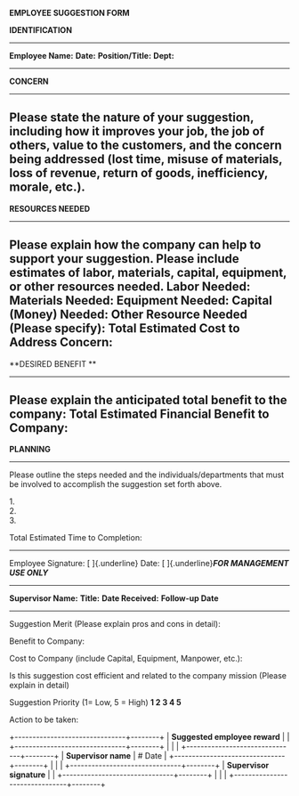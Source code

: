 **EMPLOYEE SUGGESTION FORM**

**IDENTIFICATION**

  --------------------- -----------
  **Employee Name:**    **Date:**
  **Position/Title:**   **Dept:**
                        
  --------------------- -----------

**CONCERN**

  ------------------------------------------------------------------------------------------------------------------------------------------------------------------------------------------------------------------------------------------------------------
  Please state the nature of your suggestion, including how it improves your job, the job of others, value to the customers, and the concern being addressed (lost time, misuse of materials, loss of revenue, return of goods, inefficiency, morale, etc.).
  ------------------------------------------------------------------------------------------------------------------------------------------------------------------------------------------------------------------------------------------------------------

**RESOURCES NEEDED**

  ------------------------------------------------------------------------------------------------------------------------------------------------------------------
  Please explain how the company can help to support your suggestion. Please include estimates of labor, materials, capital, equipment, or other resources needed.
  Labor Needed:
  Materials Needed:
  Equipment Needed:
  Capital (Money) Needed:
  Other Resource Needed (Please specify):
  Total Estimated Cost to Address Concern:
  ------------------------------------------------------------------------------------------------------------------------------------------------------------------

**DESIRED BENEFIT **

  --------------------------------------------------------------
  Please explain the anticipated total benefit to the company:
  Total Estimated Financial Benefit to Company:
  --------------------------------------------------------------

**PLANNING**

  ------------------------------------------------------------------------------------------------------------------------------------- --
  Please outline the steps needed and the individuals/departments that must be involved to accomplish the suggestion set forth above.   
                                                                                                                                        
  1\.                                                                                                                                   
  2\.                                                                                                                                   
  3\.                                                                                                                                   
                                                                                                                                        
  Total Estimated Time to Completion:                                                                                                   
                                                                                                                                        
  ------------------------------------------------------------------------------------------------------------------------------------- --

Employee Signature: [ ]{.underline} Date: [ ]{.underline}***FOR
MANAGEMENT USE ONLY***

  ---------------------- --------------------
  **Supervisor Name:**   **Title:**
  **Date Received:**     **Follow-up Date**
                         
  ---------------------- --------------------

Suggestion Merit (Please explain pros and cons in detail):

Benefit to Company:

Cost to Company (include Capital, Equipment, Manpower, etc.):

Is this suggestion cost efficient and related to the company mission
(Please explain in detail)

Suggestion Priority (1= Low, 5 = High) **1 2 3 4 5**

Action to be taken:

+-------------------------------+--------+
| **Suggested employee reward** |        |
+-------------------------------+--------+
|                               |        |
+-------------------------------+--------+
| **Supervisor name**           | # Date |
+-------------------------------+--------+
|                               |        |
+-------------------------------+--------+
| **Supervisor signature**      |        |
+-------------------------------+--------+
|                               |        |
+-------------------------------+--------+
